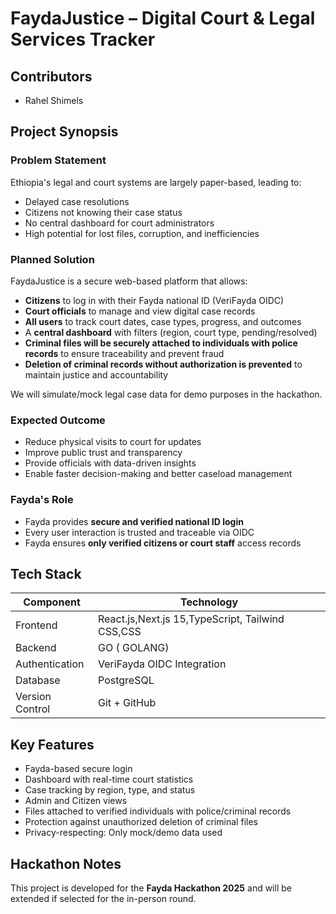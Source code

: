 # FaydaJustice – Digital Court & Legal Services Tracker

##  Contributors
- Rahel Shimels

##  Project Synopsis

###  Problem Statement
Ethiopia's legal and court systems are largely paper-based, leading to:
- Delayed case resolutions
- Citizens not knowing their case status
- No central dashboard for court administrators
- High potential for lost files, corruption, and inefficiencies

###  Planned Solution
FaydaJustice is a secure web-based platform that allows:
- **Citizens** to log in with their Fayda national ID (VeriFayda OIDC)
- **Court officials** to manage and view digital case records
- **All users** to track court dates, case types, progress, and outcomes
- A **central dashboard** with filters (region, court type, pending/resolved)
- **Criminal files will be securely attached to individuals with police records** to ensure traceability and prevent fraud
- **Deletion of criminal records without authorization is prevented** to maintain justice and accountability

We will simulate/mock legal case data for demo purposes in the hackathon.

###  Expected Outcome
- Reduce physical visits to court for updates
- Improve public trust and transparency
- Provide officials with data-driven insights
- Enable faster decision-making and better caseload management

###  Fayda's Role
- Fayda provides **secure and verified national ID login**
- Every user interaction is trusted and traceable via OIDC
- Fayda ensures **only verified citizens or court staff** access records

##  Tech Stack

| Component      | Technology |
|----------------|------------|
| Frontend       | React.js,Next.js 15,TypeScript, Tailwind CSS,CSS |
| Backend        | GO ( GOLANG) |
| Authentication | VeriFayda OIDC Integration |
| Database       | PostgreSQL  |
| Version Control| Git + GitHub |

##  Key Features
- Fayda-based secure login
- Dashboard with real-time court statistics
- Case tracking by region, type, and status
- Admin and Citizen views
- Files attached to verified individuals with police/criminal records
- Protection against unauthorized deletion of criminal files
- Privacy-respecting: Only mock/demo data used

##  Hackathon Notes
This project is developed for the **Fayda Hackathon 2025** and will be extended if selected for the in-person round.


